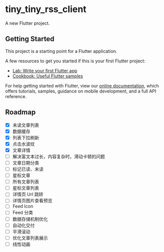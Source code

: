 # tiny_tiny_rss_client

A new Flutter project.

## Getting Started

This project is a starting point for a Flutter application.

A few resources to get you started if this is your first Flutter project:

- [Lab: Write your first Flutter app](https://flutter.dev/docs/get-started/codelab)
- [Cookbook: Useful Flutter samples](https://flutter.dev/docs/cookbook)

For help getting started with Flutter, view our
[online documentation](https://flutter.dev/docs), which offers tutorials,
samples, guidance on mobile development, and a full API reference.

## Roadmap
- [x] 未读文章列表
- [x] 数据缓存
- [x] 列表下拉刷新
- [x] 点击水波纹
- [x] 文章详情
- [ ] 解决富文本过长，内容复杂时，滑动卡顿的问题
- [ ] 文章日期分类
- [ ] 标记已读、未读
- [ ] 星标文章
- [ ] 所有文章列表
- [ ] 星标文章列表
- [ ] 详情页 Url 跳转
- [ ] 详情页图片查看预览
- [ ] Feed Icon
- [ ] Feed 分类
- [ ] 数据存储机制优化
- [ ] 自动化交付
- [ ] 平滑滚动
- [ ] 优化文章列表展示
- [ ] 线性动画
